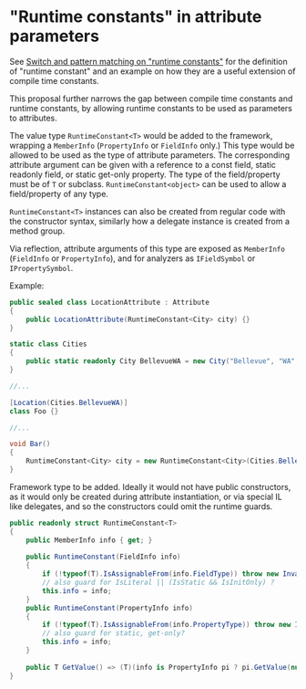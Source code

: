 # "Runtime constants" in attribute parameters

See [Switch and pattern matching on "runtime constants"](RuntimeConstantInPatterns.md) for the definition of "runtime constant" and an example on how they are a useful extension of compile time constants.

This proposal further narrows the gap between compile time constants and runtime constants, by allowing runtime constants to be used as parameters to attributes.

The value type `RuntimeConstant<T>` would be added to the framework, wrapping a `MemberInfo` (`PropertyInfo` or `FieldInfo` only.) This type would be allowed to be used as the type of attribute parameters. The corresponding attribute argument can be given with a reference to a const field, static readonly field, or static get-only property. The type of the field/property must be of `T` or subclass. `RuntimeConstant<object>` can be used to allow a field/property of any type.

`RuntimeConstant<T>` instances can also be created from regular code with the constructor syntax, similarly how a delegate instance is created from a method group.

Via reflection, attribute arguments of this type are exposed as `MemberInfo` (`FieldInfo` or `PropertyInfo`), and for analyzers as `IFieldSymbol` or `IPropertySymbol`.

Example:

```csharp
public sealed class LocationAttribute : Attribute
{
    public LocationAttribute(RuntimeConstant<City> city) {}
}

static class Cities
{
    public static readonly City BellevueWA = new City("Bellevue", "WA", 47.614444, -122.1925);
}

//...

[Location(Cities.BellevueWA)]
class Foo {}

//...

void Bar()
{
    RuntimeConstant<City> city = new RuntimeConstant<City>(Cities.BellevueWA);
}
```


Framework type to be added.  Ideally it would not have public constructors, as it would only be created during attribute instantiation, or via special IL like delegates, and so the constructors could omit the runtime guards.

```csharp
public readonly struct RuntimeConstant<T>
{
    public MemberInfo info { get; }
    
    public RuntimeConstant(FieldInfo info)
    {
        if (!typeof(T).IsAssignableFrom(info.FieldType)) throw new InvalidCastException();
        // also guard for IsLiteral || (IsStatic && IsInitOnly) ?
        this.info = info;
    }
    public RuntimeConstant(PropertyInfo info)
    {
        if (!typeof(T).IsAssignableFrom(info.PropertyType)) throw new InvalidCastException();
        // also guard for static, get-only?
        this.info = info;
    }
    
    public T GetValue() => (T)(info is PropertyInfo pi ? pi.GetValue(null) : ((FieldInfo)info).GetValue(null));
}
```
